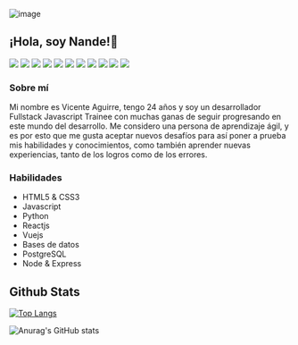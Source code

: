 ![image](https://github.com/Nandem1/Nandem1/assets/103139553/2920fdbe-fa23-4653-970c-80049e0feb0e)
## ¡Hola, soy Nande!👋

![](https://img.shields.io/badge/-HTML-lightgrey?logo=html5&style=flat&logoColor=white&color=161b22)
![](https://img.shields.io/badge/-CSS-lightgrey?logo=css3&style=flat&logoColor=white&color=161b22)
![](https://img.shields.io/badge/-Bootstrap-lightgrey?logo=bootstrap&style=flat&logoColor=white&color=161b22)
![](https://img.shields.io/badge/-Javascript-lightgrey?logo=javascript&style=flat&logoColor=white&color=161b22)
![](https://img.shields.io/badge/-React-lightgrey?logo=react&style=flat&logoColor=white&color=161b22)
![](https://img.shields.io/badge/-Vue.js-lightgrey?logo=Vue.js&style=flat&logoColor=white&color=161b22)
![](https://img.shields.io/badge/-Git-lightgrey?logo=git&style=flat&logoColor=white&color=161b22)
![](https://img.shields.io/badge/-Python-lightgrey?logo=Python&style=flat&logoColor=white&color=161b22)
![](https://img.shields.io/badge/-PostgreSQL-lightgrey?logo=PostgreSQL&style=flat&logoColor=white&color=161b22)
![](https://img.shields.io/badge/-Node-lightgrey?logo=Node.JS&style=flat&logoColor=white&color=161b22)
![](https://img.shields.io/badge/-Express-lightgrey?logo=Express&style=flat&logoColor=white&color=161b22)

### Sobre mí
Mi nombre es Vicente Aguirre, tengo 24 años y soy un desarrollador Fullstack Javascript Trainee con muchas ganas de seguir progresando en este mundo del desarrollo. Me considero una persona de aprendizaje ágil, y es por esto que me gusta aceptar nuevos desafíos para así poner a prueba mis habilidades y conocimientos, como también aprender nuevas experiencias, tanto de los logros como de los errores.

### Habilidades
- HTML5 & CSS3
- Javascript
- Python
- Reactjs
- Vuejs
- Bases de datos
- PostgreSQL
- Node & Express


## Github Stats

[![Top Langs](https://github-readme-stats.vercel.app/api/top-langs/?username=Nandem1&theme=tokyonight&show_icons=true)](https://github.com/anuraghazra/github-readme-stats)

![Anurag's GitHub stats](https://github-readme-stats.vercel.app/api?username=Nandem1&show_icons=true&theme=tokyonight)
